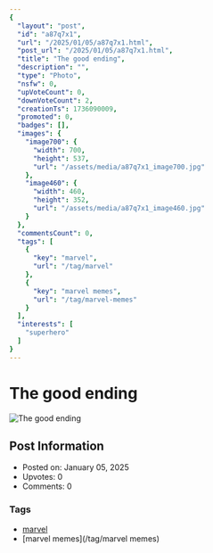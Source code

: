 ```yaml
---
{
  "layout": "post",
  "id": "a87q7x1",
  "url": "/2025/01/05/a87q7x1.html",
  "post_url": "/2025/01/05/a87q7x1.html",
  "title": "The good ending",
  "description": "",
  "type": "Photo",
  "nsfw": 0,
  "upVoteCount": 0,
  "downVoteCount": 2,
  "creationTs": 1736090009,
  "promoted": 0,
  "badges": [],
  "images": {
    "image700": {
      "width": 700,
      "height": 537,
      "url": "/assets/media/a87q7x1_image700.jpg"
    },
    "image460": {
      "width": 460,
      "height": 352,
      "url": "/assets/media/a87q7x1_image460.jpg"
    }
  },
  "commentsCount": 0,
  "tags": [
    {
      "key": "marvel",
      "url": "/tag/marvel"
    },
    {
      "key": "marvel memes",
      "url": "/tag/marvel-memes"
    }
  ],
  "interests": [
    "superhero"
  ]
}
---
```


# The good ending

![The good ending](/assets/media/a87q7x1_image700.jpg)

## Post Information

- Posted on: January 05, 2025
- Upvotes: 0
- Comments: 0

### Tags

- [marvel](/tag/marvel)
- [marvel memes](/tag/marvel memes)
